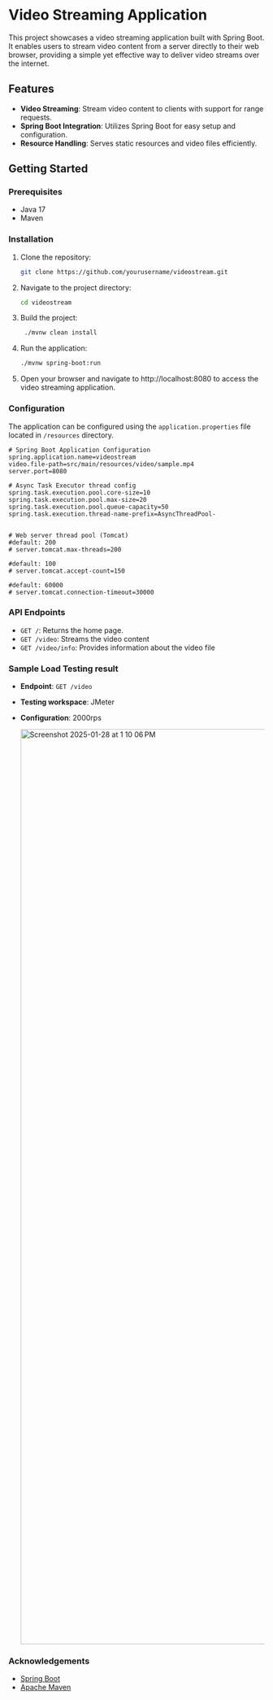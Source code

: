 # Video Streaming Application

This project showcases a video streaming application built with Spring Boot. It enables users to stream video content from a server directly to their web browser, providing a simple yet effective way to deliver video streams over the internet.

## Features

- **Video Streaming**: Stream video content to clients with support for range requests.
- **Spring Boot Integration**: Utilizes Spring Boot for easy setup and configuration.
- **Resource Handling**: Serves static resources and video files efficiently.

## Getting Started

### Prerequisites

- Java 17
- Maven

### Installation

1. Clone the repository:
   ```sh
   git clone https://github.com/yourusername/videostream.git
   ```
   
2. Navigate to the project directory:
   ```sh
   cd videostream
   ```

3. Build the project:
   ```sh
    ./mvnw clean install
    ```

4. Run the application:
    ```sh
    ./mvnw spring-boot:run
    ```

5. Open your browser and navigate to http://localhost:8080 to access the video streaming application.

### Configuration
The application can be configured using the `application.properties` file located in `/resources` directory.

```
# Spring Boot Application Configuration
spring.application.name=videostream
video.file-path=src/main/resources/video/sample.mp4
server.port=8080

# Async Task Executor thread config
spring.task.execution.pool.core-size=10
spring.task.execution.pool.max-size=20
spring.task.execution.pool.queue-capacity=50
spring.task.execution.thread-name-prefix=AsyncThreadPool-


# Web server thread pool (Tomcat)
#default: 200
# server.tomcat.max-threads=200

#default: 100
# server.tomcat.accept-count=150

#default: 60000
# server.tomcat.connection-timeout=30000
```

### API Endpoints
- `GET /`: Returns the home page.
- `GET /video`: Streams the video content
- `GET /video/info`: Provides information about the video file

### Sample Load Testing result
- **Endpoint**: `GET /video`
- **Testing workspace**: JMeter
- **Configuration**: 2000rps

  <img width="1800" alt="Screenshot 2025-01-28 at 1 10 06 PM" src="https://github.com/user-attachments/assets/fd26a219-cb78-4d8b-b8e7-09f918142ec6" />



### Acknowledgements

- [Spring Boot](https://spring.io/projects/spring-boot)
- [Apache Maven](https://maven.apache.org/)


   
